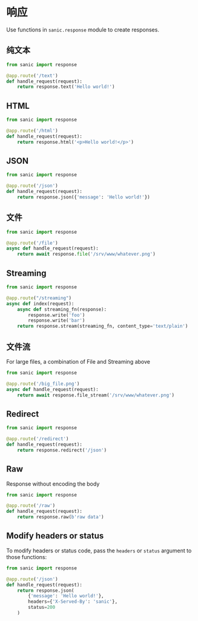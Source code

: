 # 响应

Use functions in `sanic.response` module to create responses.

## 纯文本

```python
from sanic import response

@app.route('/text')
def handle_request(request):
    return response.text('Hello world!')
```

## HTML

```python
from sanic import response

@app.route('/html')
def handle_request(request):
    return response.html('<p>Hello world!</p>')
```

## JSON

```python
from sanic import response

@app.route('/json')
def handle_request(request):
    return response.json({'message': 'Hello world!'})
```

## 文件

```python
from sanic import response

@app.route('/file')
async def handle_request(request):
    return await response.file('/srv/www/whatever.png')
```

## Streaming

```python
from sanic import response

@app.route("/streaming")
async def index(request):
    async def streaming_fn(response):
        response.write('foo')
        response.write('bar')
    return response.stream(streaming_fn, content_type='text/plain')
```

## 文件流

For large files, a combination of File and Streaming above

```python
from sanic import response

@app.route('/big_file.png')
async def handle_request(request):
    return await response.file_stream('/srv/www/whatever.png')
```

## Redirect

```python
from sanic import response

@app.route('/redirect')
def handle_request(request):
    return response.redirect('/json')
```

## Raw

Response without encoding the body

```python
from sanic import response

@app.route('/raw')
def handle_request(request):
    return response.raw(b'raw data')
```

## Modify headers or status

To modify headers or status code, pass the `headers` or `status` argument to those functions:

```python
from sanic import response

@app.route('/json')
def handle_request(request):
    return response.json(
        {'message': 'Hello world!'},
        headers={'X-Served-By': 'sanic'},
        status=200
    )
```